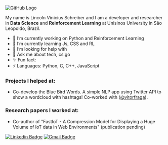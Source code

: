![GitHub Logo](https://raw.githubusercontent.com/godcrampy/godcrampy/master/hello.gif)

My name is Lincoln Vinicius Schreiber and I am a developer and researcher in **Data Science** and **Reinforcement Learning** at Unisinos University in São Leopoldo, Brazil.

- 🔭 I’m currently working on Python and Reinforcement Learning
- 🌱 I’m currently learning Js, CSS and RL
- 🤔 I’m looking for help with 
- 💬 Ask me about  tech, cs:go
- ✨ Fun fact: 
- ⚡ Languages: Python, C, C++, JavaScript


### Projects I helped at:
- Co-develop the Blue Bird Words. A simple NLP app using Twitter API to show a wordcloud with hashtags! Co-worked with ([@vitorfraga](https://github.com/vitorfraga)).

### Research papers I worked at:
- Co-author of "FastIoT - A Compression Model for Displaying a Huge Volume of IoT data in Web Environments" (publication pending)

[![Linkedin Badge](https://img.shields.io/badge/-lincolnvs-063f5b?style=flat-square&logo=Linkedin&logoColor=white&link=https://www.linkedin.com/in/lincolnvs/)](https://www.linkedin.com/in/lincolnvs/)
[![Gmail Badge](https://img.shields.io/badge/-lincolnschreiber@gmail.com-c14438?style=flat-square&logo=Gmail&logoColor=white&link=mailto:lincolnschreiber@gmail.com)](mailto:lincolnschreiber@gmail.com)
